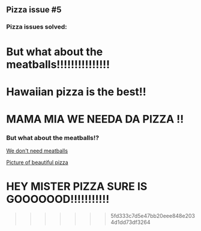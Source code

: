 ## Pizza issue #5

### Pizza issues solved:

# But what about the meatballs!!!!!!!!!!!!!!!

# Hawaiian pizza is the best!!

# MAMA MIA WE NEEDA DA PIZZA !!

### But what about the meatballs!?
[We don't need meatballs](https://images-gmi-pmc.edge-generalmills.com/80fd8638-9b0d-4cba-ba99-9c4b75b4a20c.jpg)

[Picture of beautiful pizza](http://del.h-cdn.co/assets/16/37/980x490/landscape-1473887556-beauty-pizza.jpg)


# HEY MISTER PIZZA SURE IS GOOOOOOD!!!!!!!!!!!
>>>>>>> 5fd333c7d5e47bb20eee848e2034d1dd73df3264
